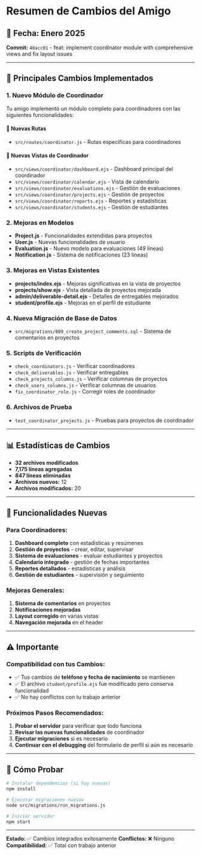 # Resumen de Cambios del Amigo

## 📅 Fecha: Enero 2025
**Commit:** `48acc01` - feat: implement coordinator module with comprehensive views and fix layout issues

---

## 🚀 Principales Cambios Implementados

### 1. **Nuevo Módulo de Coordinador**
Tu amigo implementó un módulo completo para coordinadores con las siguientes funcionalidades:

#### 📁 Nuevas Rutas
- `src/routes/coordinator.js` - Rutas específicas para coordinadores

#### 📁 Nuevas Vistas de Coordinador
- `src/views/coordinator/dashboard.ejs` - Dashboard principal del coordinador
- `src/views/coordinator/calendar.ejs` - Vista de calendario
- `src/views/coordinator/evaluations.ejs` - Gestión de evaluaciones
- `src/views/coordinator/projects.ejs` - Gestión de proyectos
- `src/views/coordinator/reports.ejs` - Reportes y estadísticas
- `src/views/coordinator/students.ejs` - Gestión de estudiantes

### 2. **Mejoras en Modelos**
- **Project.js** - Funcionalidades extendidas para proyectos
- **User.js** - Nuevas funcionalidades de usuario
- **Evaluation.js** - Nuevo modelo para evaluaciones (49 líneas)
- **Notification.js** - Sistema de notificaciones (23 líneas)

### 3. **Mejoras en Vistas Existentes**
- **projects/index.ejs** - Mejoras significativas en la vista de proyectos
- **projects/show.ejs** - Vista detallada de proyectos mejorada
- **admin/deliverable-detail.ejs** - Detalles de entregables mejorados
- **student/profile.ejs** - Mejoras en el perfil de estudiante

### 4. **Nueva Migración de Base de Datos**
- `src/migrations/009_create_project_comments.sql` - Sistema de comentarios en proyectos

### 5. **Scripts de Verificación**
- `check_coordinators.js` - Verificar coordinadores
- `check_deliverables.js` - Verificar entregables
- `check_projects_columns.js` - Verificar columnas de proyectos
- `check_users_columns.js` - Verificar columnas de usuarios
- `fix_coordinator_role.js` - Corregir roles de coordinador

### 6. **Archivos de Prueba**
- `test_coordinator_projects.js` - Pruebas para proyectos de coordinador

---

## 📊 Estadísticas de Cambios

- **32 archivos modificados**
- **7,175 líneas agregadas**
- **847 líneas eliminadas**
- **Archivos nuevos:** 12
- **Archivos modificados:** 20

---

## 🔧 Funcionalidades Nuevas

### Para Coordinadores:
1. **Dashboard completo** con estadísticas y resúmenes
2. **Gestión de proyectos** - crear, editar, supervisar
3. **Sistema de evaluaciones** - evaluar estudiantes y proyectos
4. **Calendario integrado** - gestión de fechas importantes
5. **Reportes detallados** - estadísticas y análisis
6. **Gestión de estudiantes** - supervisión y seguimiento

### Mejoras Generales:
1. **Sistema de comentarios** en proyectos
2. **Notificaciones mejoradas**
3. **Layout corregido** en varias vistas
4. **Navegación mejorada** en el header

---

## ⚠️ Importante

### Compatibilidad con tus Cambios:
- ✅ Tus cambios de **teléfono y fecha de nacimiento** se mantienen
- ✅ El archivo `student/profile.ejs` fue modificado pero conserva funcionalidad
- ✅ No hay conflictos con tu trabajo anterior

### Próximos Pasos Recomendados:
1. **Probar el servidor** para verificar que todo funciona
2. **Revisar las nuevas funcionalidades** de coordinador
3. **Ejecutar migraciones** si es necesario
4. **Continuar con el debugging** del formulario de perfil si aún es necesario

---

## 🚀 Cómo Probar

```bash
# Instalar dependencias (si hay nuevas)
npm install

# Ejecutar migraciones nuevas
node src/migrations/run_migrations.js

# Iniciar servidor
npm start
```

---

**Estado:** ✅ Cambios integrados exitosamente
**Conflictos:** ❌ Ninguno
**Compatibilidad:** ✅ Total con trabajo anterior